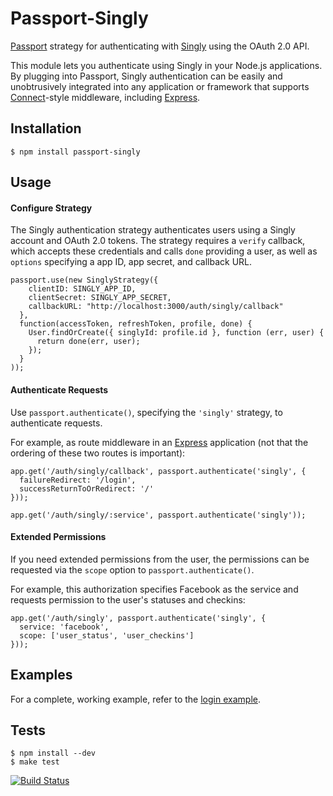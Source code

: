 # Passport-Singly

[Passport](http://passportjs.org/) strategy for authenticating with
[Singly](http://www.singly.com/) using the OAuth 2.0 API.

This module lets you authenticate using Singly in your Node.js applications.
By plugging into Passport, Singly authentication can be easily and
unobtrusively integrated into any application or framework that supports
[Connect](http://www.senchalabs.org/connect/)-style middleware, including
[Express](http://expressjs.com/).

## Installation

    $ npm install passport-singly

## Usage

#### Configure Strategy

The Singly authentication strategy authenticates users using a Singly
account and OAuth 2.0 tokens.  The strategy requires a `verify` callback, which
accepts these credentials and calls `done` providing a user, as well as
`options` specifying a app ID, app secret, and callback URL.

    passport.use(new SinglyStrategy({
        clientID: SINGLY_APP_ID,
        clientSecret: SINGLY_APP_SECRET,
        callbackURL: "http://localhost:3000/auth/singly/callback"
      },
      function(accessToken, refreshToken, profile, done) {
        User.findOrCreate({ singlyId: profile.id }, function (err, user) {
          return done(err, user);
        });
      }
    ));

#### Authenticate Requests

Use `passport.authenticate()`, specifying the `'singly'` strategy, to
authenticate requests.

For example, as route middleware in an [Express](http://expressjs.com/)
application (not that the ordering of these two routes is important):

    app.get('/auth/singly/callback', passport.authenticate('singly', {
      failureRedirect: '/login',
      successReturnToOrRedirect: '/'
    }));

    app.get('/auth/singly/:service', passport.authenticate('singly'));

#### Extended Permissions

If you need extended permissions from the user, the permissions can be requested
via the `scope` option to `passport.authenticate()`.

For example, this authorization specifies Facebook as the service and requests
permission to the user's statuses and checkins:

    app.get('/auth/singly', passport.authenticate('singly', {
      service: 'facebook',
      scope: ['user_status', 'user_checkins']
    }));

## Examples

For a complete, working example, refer to the [login example](https://github.com/Singly/passport-singly/tree/master/examples/login).

## Tests

    $ npm install --dev
    $ make test

[![Build Status](https://secure.travis-ci.org/Singly/passport-singly.png)](http://travis-ci.org/Singly/passport-singly)

